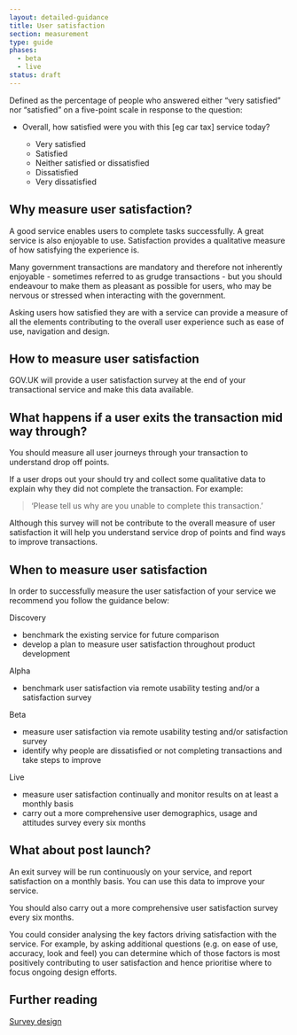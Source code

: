 ```yaml
---
layout: detailed-guidance
title: User satisfaction
section: measurement
type: guide
phases:
  - beta
  - live
status: draft
---
```


Defined as the percentage of people who answered either “very satisfied” nor “satisfied” on a five-point scale in response to the question:

* Overall, how satisfied were you with this [eg car tax] service today?

	* Very satisfied
	* Satisfied
	* Neither satisfied or dissatisfied
	* Dissatisfied
	* Very dissatisfied

## Why measure user satisfaction?

A good service enables users to complete tasks successfully. A great service is also enjoyable to use. Satisfaction provides a qualitative measure of how satisfying the experience is.

Many government transactions are mandatory and therefore not inherently enjoyable - sometimes referred to as grudge transactions - but you should endeavour to make them as pleasant as possible for users, who may be nervous or stressed when interacting with the government.

Asking users how satisfied they are with a service can provide a measure of all the elements contributing to the overall user experience such as ease of use, navigation and design.

## How to measure user satisfaction

GOV.UK will provide a user satisfaction survey at the end of your transactional service and make this data available.

## What happens if a user exits the transaction mid way through?

You should measure all user journeys through your transaction to understand drop off points.

If a user drops out your should try and collect some qualitative data to explain why they did not complete the transaction. For example:

> ‘Please tell us why are you unable to complete this transaction.’

Although this survey will not be contribute to the overall measure of user satisfaction it will help you understand service drop of points and find ways to improve transactions.

## When to measure user satisfaction

In order to successfully measure the user satisfaction of your service we recommend you follow the guidance below:

Discovery

* benchmark the existing service for future comparison
* develop a plan to measure user satisfaction throughout product development

Alpha

* benchmark user satisfaction via remote usability testing and/or a satisfaction survey

Beta

* measure user satisfaction via remote usability testing and/or satisfaction survey
* identify why people are dissatisfied or not completing transactions and take steps to improve

Live

* measure user satisfaction continually and monitor results on at least a monthly basis
* carry out a more comprehensive user demographics, usage and attitudes survey every six months


## What about post launch?

An exit survey will be run continuously on your service, and report satisfaction on a monthly basis. You can use this data to improve your service.

You should also carry out a more comprehensive user satisfaction survey every six months.

You could consider analysing the key factors driving satisfaction with the service. For example, by asking additional questions (e.g. on ease of use, accuracy, look and feel) you can determine which of those factors is most positively contributing to user satisfaction and hence prioritise where to focus ongoing design efforts.

## Further reading
[Survey design](/users/user-research/surveydesign.html)
